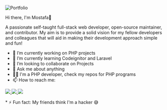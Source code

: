![Portfolio]("C:\Users\Acer\Downloads\porfolio.png?raw=true")

Hi there, I'm Mostafa👋 
<p>A passionate self-taught full-stack web developer, open-source maintainer, and contributor. My aim is to provide a solid vision for my fellow developers and colleagues that will aid in making their development approach simple and fun!</p>

* 🔭 I’m currently working on PHP projects
* 🌱 I’m currently learning Codeignitor and Laravel
* 👯 I’m looking to collaborate on Projects
* 💬 Ask me about anything
* 👩‍💻 I'm a PHP developer, check my repos for PHP programs
* 📫 How to reach me: 
<p><a href="infom1tech1@gmail.com"><img src="https://img.shields.io/badge/Gmail-D14836?style=for-the-badge&logo=gmail&logoColor=white"> </a>
<a href="https://www.linkedin.com/in/mostafamaa1/"><img src="https://img.shields.io/badge/LinkedIn-0077B5?style=for-the-badge&logo=linkedin&logoColor=white"> </a>
  <a href="https://www.instagram.com/m1tech_/"><img src="https://img.shields.io/badge/Instagram-E4405F?style=for-the-badge&logo=instagram&logoColor=white"></a></p>
* ⚡ Fun fact: My friends think I'm a hacker 😅
